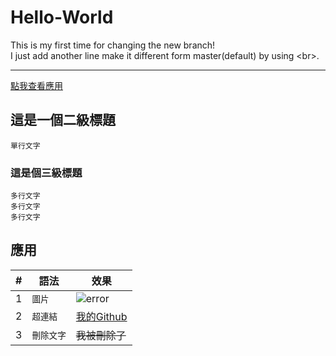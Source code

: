 # Hello-World
This is my first time for changing the new branch! <br>
I just add another line make it different form master(default) by using
\<br>.
***
[點我查看應用](#應用)
## 這是一個二級標題
    單行文字
### 這是個三級標題
    
    多行文字
    多行文字
    多行文字

## 應用
|#|語法|效果|
|---|---|----
|1|`圖片`|![error](https://raw.githubusercontent.com/guodongxiaren/ImageCache/master/Logo/foryou.gif "ForYouLogo")
|2|`超連結`|[我的Github](https://github.com/JusticeHacker)  
|3|`刪除文字`|~~我被刪除了~~|
